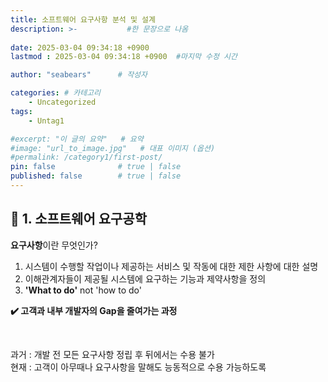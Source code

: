 ```yaml
---
title: 소프트웨어 요구사항 분석 및 설계
description: >-           #한 문장으로 나옴
  
date: 2025-03-04 09:34:18 +0900
lastmod : 2025-03-04 09:34:18 +0900  #마지막 수정 시간

author: "seabears"      # 작성자

categories: # 카테고리
    - Uncategorized  
tags: 
    - Untag1

#excerpt: "이 글의 요약"   # 요약
#image: "url_to_image.jpg"   # 대표 이미지 (옵션)
#permalink: /category1/first-post/
pin: false              # true | false
published: false        # true | false
---
```



## 📌 1. 소프트웨어 요구공학

**요구사항**이란 무엇인가?  

1. 시스템이 수행할 작업이나 제공하는 서비스 및 작동에 대한 제한 사항에 대한 설명  
2. 이해관계자들이 제공될 시스템에 요구하는 기능과 제약사항을 정의  
3. **'What to do'** not 'how to do'  


**✔️ 고객과 내부 개발자의 Gap을 줄여가는 과정**  

<br>

과거 : 개발 전 모든 요구사항 정립 후 뒤에서는 수용 불가  
현재 : 고객이 아무때나 요구사항을 말해도 능동적으로 수용 가능하도록  

<br>



